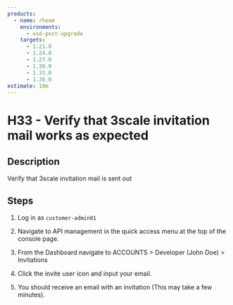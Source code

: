 ```yaml
---
products:
  - name: rhoam
    environments:
      - osd-post-upgrade
    targets:
      - 1.21.0
      - 1.24.0
      - 1.27.0
      - 1.30.0
      - 1.33.0
      - 1.36.0
estimate: 10m
---
```


# H33 - Verify that 3scale invitation mail works as expected

## Description

Verify that 3scale invitation mail is sent out

## Steps

1. Log in as `customer-admin01`

2. Navigate to API management in the quick access menu at the top of the console page.

3. From the Dashboard navigate to ACCOUNTS > Developer (John Doe) > Invitations

4. Click the invite user icon and input your email.

5. You should receive an email with an invitation (This may take a few minutes).
